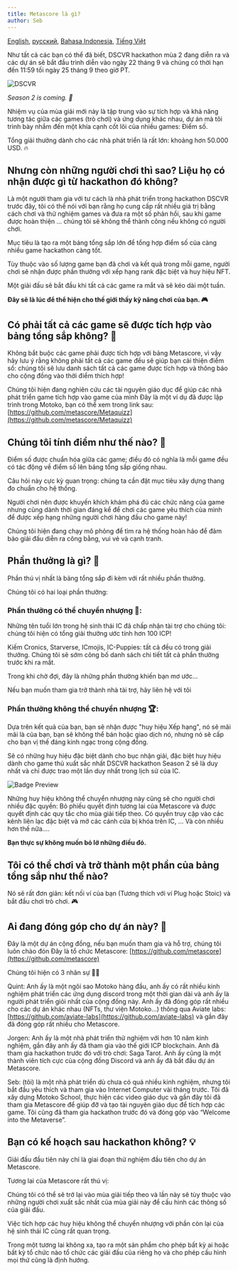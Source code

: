 ```yaml
---
title: Metascore là gì?
author: Seb
---
```


[English](/guide/what-is-metascore), [русский](/guide/what-is-metascore-ru), [Bahasa Indonesia](/guide/what-is-metascore-id), [Tiếng Việt](/guide/what-is-metascore-vi)

Như tất cả các bạn có thể đã biết, DSCVR hackathon mùa 2 đang diễn ra và các dự án sẽ bắt đầu trình diễn vào ngày 22 tháng 9 và chúng có thời hạn đến 11:59 tối ngày 25 tháng 9 theo giờ PT.

![DSCVR](https://images.dscvr.one/dscvr-hackathon-s2.png)

*Season 2 is coming. 🥳*

Nhiệm vụ của mùa giải mới này là tập trung vào sự tích hợp và khả năng tương tác giữa các games (trò chơi) và ứng dụng khác nhau, dự án mà tôi trình bày nhắm đến một khía cạnh cốt lõi của nhiều games: Điểm số.

Tổng giải thưởng dành cho các nhà phát triển là rất lớn: khoảng hơn 50.000 USD. 🔥

## Nhưng còn những người chơi thì sao? Liệu họ có nhận được gì từ hackathon đó không? 

Là một người tham gia với tư cách là nhà phát triển trong hackathon DSCVR trước đây, tôi có thể nói với bạn rằng họ cung cấp rất nhiều giá trị bằng cách chơi và thử nghiệm games và đưa ra một số phản hồi, sau khi game được hoàn thiện ... chúng tôi sẽ không thể thành công nếu không có người chơi.

Mục tiêu là tạo ra một bảng tổng sắp lớn để tổng hợp điểm số của càng nhiều game hackathon càng tốt.

Tùy thuộc vào số lượng game bạn đã chơi và kết quả trong mỗi game, người chơi sẽ nhận được phần thưởng với xếp hạng rank đặc biệt và huy hiệu NFT.

Một giải đấu sẽ bắt đầu khi tất cả các game ra mắt và sẽ kéo dài một tuần.

**Đây sẽ là lúc để thể hiện cho thế giới thấy kỹ năng chơi của bạn. 🎮**

## Có phải tất cả các game sẽ được tích hợp vào bảng tổng sắp không? 🔌

Không bắt buộc các game phải được tích hợp với bảng Metascore, vì vậy hãy lưu ý rằng không phải tất cả các game đều sẽ giúp bạn cải thiện điểm số: chúng tôi sẽ lưu danh sách tất cả các game được tích hợp và thông báo cho cộng đồng vào thời điểm thích hợp!

Chúng tôi hiện đang nghiên cứu các tài nguyên giáo dục để giúp các nhà phát triển game tích hợp vào game của mình
Đây là một ví dụ đã được lập trình trong Motoko, bạn có thể xem trong link sau:
[https://github.com/metascore/Metaquizz](https://github.com/metascore/Metaquizz)

## Chúng tôi tính điểm như thế nào? 🤔

Điểm số được chuẩn hóa giữa các game; điều đó có nghĩa là mỗi game đều có tác động về điểm số lên bảng tổng sắp giống nhau.

Câu hỏi này cực kỳ quan trọng: chúng ta cần đặt mục tiêu xây dựng thang đo chuẩn cho hệ thống.

Người chơi nên được khuyến khích khám phá đủ các chức năng của game nhưng cũng dành thời gian đáng kể để chơi các game yêu thích của mình để được xếp hạng những người chơi hàng đầu cho game này!

Chúng tôi hiện đang chạy mô phỏng để tìm ra hệ thống hoàn hảo để đảm bảo giải đấu diễn ra công bằng, vui vẻ và cạnh tranh.

## Phần thưởng là gì? 🥳

Phần thú vị nhất là bảng tổng sắp đi kèm với rất nhiều phần thưởng.

Chúng tôi có hai loại phần thưởng:

### Phần thưởng có thể chuyển nhượng 🎁:

Những tên tuổi lớn trong hệ sinh thái IC đã chấp nhận tài trợ cho chúng tôi: chúng tôi hiện có tổng giải thưởng ước tính hơn 100 ICP!

Kiếm Cronics, Starverse, ICmojis, IC-Puppies: tất cả đều có trong giải thưởng.
Chúng tôi sẽ sớm công bố danh sách chi tiết tất cả phần thưởng trước khi ra mắt.

Trong khi chờ đợi, đây là những phần thường khiến bạn mơ ước…

Nếu bạn muốn tham gia trở thành nhà tài trợ, hãy liên hệ với tôi

### Phần thưởng không thể chuyển nhượng 🏆:

Dựa trên kết quả của bạn, bạn sẽ nhận được "huy hiệu Xếp hạng", nó sẽ mãi mãi là của bạn, bạn sẽ không thể bán hoặc giao dịch nó, nhưng nó sẽ cấp cho bạn vị thế đáng kinh ngạc trong cộng đồng.

Sẽ có những huy hiệu đặc biệt dành cho bục nhận giải, đặc biệt huy hiệu dành cho game thủ xuất sắc nhất DSCVR hackathon Season 2 sẽ là duy nhất và chỉ được trao một lần duy nhất trong lịch sử của IC.

![Badge Preview](https://i.imgur.com/GFBgafL.png)

Những huy hiệu không thể chuyển nhượng này cũng sẽ cho người chơi nhiều đặc quyền:
Bỏ phiếu quyết định tương lai của Metascore và được quyết định các quy tắc cho mùa giải tiếp theo.
Có quyền truy cập vào các kênh liên lạc đặc biệt và mở các cánh cửa bị khóa trên IC, …
Và còn nhiều hơn thế nữa….

**Bạn thực sự không muốn bỏ lỡ những điều đó.**

## Tôi có thể chơi và trở thành một phần của bảng tổng sắp như thế nào?

Nó sẽ rất đơn giản: kết nối ví của bạn (Tương thích với ví Plug hoặc Stoic) và bắt đầu chơi trò chơi. 🎮

## Ai đang đóng góp cho dự án này? 🤝

Đây là một dự án cộng đồng, nếu bạn muốn tham gia và hỗ trợ, chúng tôi luôn chào đón
Đây là tổ chức Metascore: [https://github.com/metascore](https://github.com/metascore)

Chúng tôi hiện có 3 nhân sự 🧔‍♂️

Quint: Anh ấy là một ngôi sao Motoko hàng đầu, anh ấy có rất nhiều kinh nghiệm phát triển các ứng dụng discord trong một thời gian dài và anh ấy là người phát triển giỏi nhất của cộng đồng này.
Anh ấy đã đóng góp rất nhiều cho các dự án khác nhau (NFTs, thư viện Motoko…) thông qua Aviate labs: [https://github.com/aviate-labs](https://github.com/aviate-labs) và gần đây đã đóng góp rất nhiều cho Metascore.

Jorgen: Anh ấy là một nhà phát triển thử nghiệm với hơn 10 năm kinh nghiệm, gần đây anh ấy đã tham gia vào thế giới ICP blockchain. Anh đã tham gia hackathon trước đó với trò chơi: Saga Tarot. Anh ấy cũng là một thành viên tích cực của cộng đồng Discord và anh ấy đã bắt đầu dự án Metascore.

Seb: (tôi) là một nhà phát triển dù chưa có quá nhiều kinh nghiệm, nhưng tôi bắt đầu yêu thích và tham gia vào Internet Computer vài tháng trước. 
Tôi đã xây dựng Motoko School, thực hiện các video giáo dục và gần đây tôi đã tham gia Metascore để giúp đỡ và tạo tài nguyên giáo dục để tích hợp các game. Tôi cũng đã tham gia hackathon trước đó và đóng góp vào “Welcome into the Metaverse”.

## Bạn có kế hoạch sau hackathon không? 💡

Giải đấu đầu tiên này chỉ là giai đoạn thử nghiệm đầu tiên cho dự án Metascore.

Tương lai của Metascore rất thú vị:

Chúng tôi có thể sẽ trở lại vào mùa giải tiếp theo và lần này sẽ tùy thuộc vào những người chơi xuất sắc nhất của mùa giải này để cấu hình các thông số của giải đấu.

Việc tích hợp các huy hiệu không thể chuyển nhượng với phần còn lại của hệ sinh thái IC cũng rất quan trọng.

Trong một tương lai không xa, tạo ra một sản phẩm cho phép bất kỳ ai hoặc bất kỳ tổ chức nào tổ chức các giải đấu của riêng họ và cho phép cấu hình mọi thứ cũng là định hướng.
